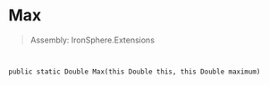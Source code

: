 ﻿

# Max

> Assembly: IronSphere.Extensions



```


public static Double Max(this Double this, this Double maximum)
```
